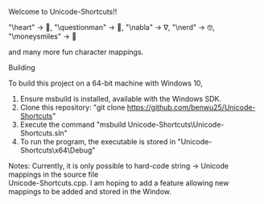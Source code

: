 Welcome to Unicode-Shortcuts!!

"\heart" -> 💓, "\questionman" -> 🧐, "\nabla" -> ∇, "\nerd" -> 🤓, "\moneysmiles" -> 🤑  

and many more fun character mappings.

Building

To build this project on a 64-bit machine with Windows 10,
1. Ensure msbuild is installed, available with the Windows SDK.
2. Clone this repository: "git clone https://github.com/benwu25/Unicode-Shortcuts"
3. Execute the command "msbuild Unicode-Shortcuts\Unicode-Shortcuts.sln"
4. To run the program, the executable is stored in "Unicode-Shortcuts\x64\Debug"

Notes:
Currently, it is only possible to hard-code string -> Unicode mappings in the source file  
Unicode-Shortcuts.cpp. I am hoping to add a feature allowing new mappings to be added and stored in the Window.
